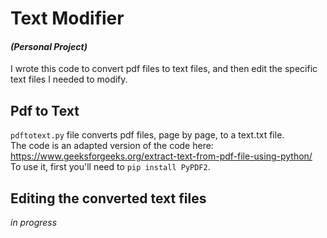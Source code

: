 # Text Modifier
#### *(Personal Project)*
I wrote this code to convert pdf files to text files, and then edit the specific text files I needed to modify. 

## Pdf to Text
```pdftotext.py``` file converts pdf files, page by page, to a text.txt file. </br>
The code is an adapted version of the code here: https://www.geeksforgeeks.org/extract-text-from-pdf-file-using-python/ </br>
To use it, first you'll need to ```pip install PyPDF2```. </br>

## Editing the converted text files
*in progress*
